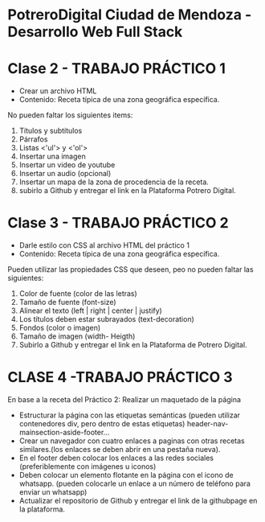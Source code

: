 ﻿# PotreroDigital Ciudad de Mendoza - Desarrollo Web Full Stack
# Clase 2 - TRABAJO PRÁCTICO 1
 <ul> 
  <li>Crear un archivo HTML</li>
  <li>Contenido: Receta típica de una zona geográfica específica.</li>
</ul> 


No pueden faltar los siguientes items:

 <ol> 
<li>Títulos y subtítulos</li>
  <li>Párrafos</li>
  <li>Listas <'ul'> y <'ol'></li>
  <li>Insertar una imagen</li>
  <li>Insertar un video de youtube</li>
  <li>Insertar un audio (opcional)</li>
  <li>Insertar un mapa de la zona de procedencia de la receta.</li>
  <li>subirlo a Github y entregar el link en la Plataforma Potrero Digital.</li>
  
</ol> 



# Clase 3 - TRABAJO PRÁCTICO 2
 <ul> 
<li> Darle estilo con CSS al archivo HTML del práctico 1</li>
<li> Contenido: Receta típica de una zona geográfica específica.</li>
 </ul> 
Pueden utilizar las propiedades CSS que deseen, peo no pueden faltar las
siguientes:
<ol> 
<li> Color de fuente (color de las letras)</li>
<li>Tamaño de fuente (font-size)</li>
<li>Alinear el texto (left | right | center | justify)</li>
<li>Los títulos deben estar subrayados (text-decoration)</li>
<li>Fondos (color o imagen)</li>
<li>Tamaño de imagen (width- Heigth)</li>
<li>Subirlo a Github y entregar el link en la Plataforma de Potrero Digital.</li>
</ol> 


# CLASE 4 -TRABAJO PRÁCTICO 3
En base a la receta del Práctico 2:
Realizar un maquetado de la página
 <ul> 
<li> Estructurar la página con las etiquetas semánticas (pueden utilizar contenedores div, pero dentro de estas etiquetas) header-nav-mainsection-aside-footer...</li>
<li> Crear un navegador con cuatro enlaces a paginas con otras recetas similares.(los enlaces se deben abrir en una pestaña nueva).</li>
<li> En el footer deben colocar los enlaces a las redes sociales (preferiblemente con imágenes u iconos)</li>
<li> Deben colocar un elemento flotante en la página con el icono de whatsapp. (pueden colocarle un enlace a un número de teléfono para enviar un whatsapp)</li>
<li> Actualizar el repositorio de Github y entregar el link de la githubpage en la plataforma.</li>
 </ul> 
